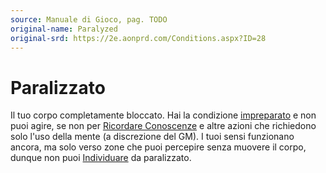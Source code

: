 ```yaml
---
source: Manuale di Gioco, pag. TODO
original-name: Paralyzed
original-srd: https://2e.aonprd.com/Conditions.aspx?ID=28
---
```


# Paralizzato

Il tuo corpo completamente bloccato. Hai la condizione
[impreparato](/condizioni/impreparato) e non puoi agire, se non per
[Ricordare Conoscenze](/azioni/ricordare-conoscenze) e altre azioni che
richiedono solo l'uso della mente (a discrezione del GM). I tuoi sensi
funzionano ancora, ma solo verso zone che puoi percepire senza muovere il corpo,
dunque non puoi [Individuare](/azioni/individuare) da paralizzato.
